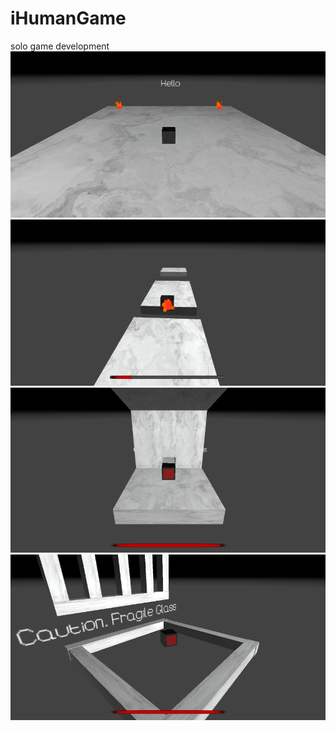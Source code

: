 # iHumanGame
solo game development
![](images/iHuman1.png)
![](images/iHuman2.png)
![](images/iHuman3.png)
![](images/iHuman4.png)
